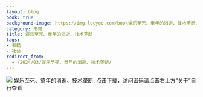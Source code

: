 ```yaml
---
layout: blog
book: true
background-image: https://img.locyoo.com/book娱乐至死、童年的消逝、技术垄断.jpg
category: 书籍
title: 娱乐至死、童年的消逝、技术垄断
tags:
- 书籍
- 社会
redirect_from:
  - /2024/03/娱乐至死、童年的消逝、技术垄断/
---
```

![](https://img.locyoo.com/book娱乐至死、童年的消逝、技术垄断.jpg)
娱乐至死、童年的消逝、技术垄断: <a name = "ref1" href="https://url18.ctfile.com/f/50983618-1269964535-eac255?p=3619">点击下载</a>，访问密码请点击右上方“关于”自行查看